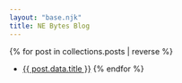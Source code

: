 ```yaml
---
layout: "base.njk"
title: NE Bytes Blog
---
```


{% for post in collections.posts | reverse %}
- <a href="{{ meta.url }}{{ post.url }}">{{ post.data.title }}</a>
{% endfor %}
